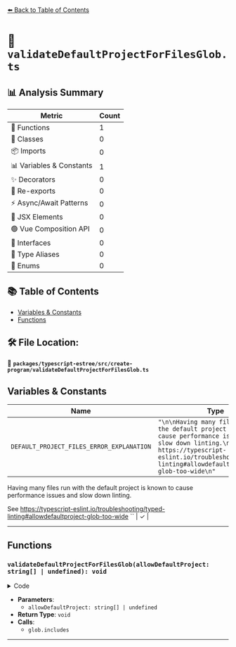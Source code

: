 [⬅️ Back to Table of Contents](../../../../index.md)

# 📄 `validateDefaultProjectForFilesGlob.ts`

## 📊 Analysis Summary

| Metric | Count |
|--------|-------|
| 🔧 Functions | 1 |
| 🧱 Classes | 0 |
| 📦 Imports | 0 |
| 📊 Variables & Constants | 1 |
| ✨ Decorators | 0 |
| 🔄 Re-exports | 0 |
| ⚡ Async/Await Patterns | 0 |
| 💠 JSX Elements | 0 |
| 🟢 Vue Composition API | 0 |
| 📐 Interfaces | 0 |
| 📑 Type Aliases | 0 |
| 🎯 Enums | 0 |

## 📚 Table of Contents

- [Variables & Constants](#variables-constants)
- [Functions](#functions)

## 🛠️ File Location:
📂 **`packages/typescript-estree/src/create-program/validateDefaultProjectForFilesGlob.ts`**

## Variables & Constants

| Name | Type | Kind | Value | Exported |
|------|------|------|-------|----------|
| `DEFAULT_PROJECT_FILES_ERROR_EXPLANATION` | `"\n\nHaving many files run with the default project is known to cause performance issues and slow down linting.\n\nSee https://typescript-eslint.io/troubleshooting/typed-linting#allowdefaultproject-glob-too-wide\n"` | const | ``

Having many files run with the default project is known to cause performance issues and slow down linting.

See https://typescript-eslint.io/troubleshooting/typed-linting#allowdefaultproject-glob-too-wide
`` | ✓ |


---

## Functions

### `validateDefaultProjectForFilesGlob(allowDefaultProject: string[] | undefined): void`

<details><summary>Code</summary>

```ts
export function validateDefaultProjectForFilesGlob(
  allowDefaultProject: string[] | undefined,
): void {
  if (!allowDefaultProject?.length) {
    return;
  }

  for (const glob of allowDefaultProject) {
    if (glob === '*') {
      throw new Error(
        `allowDefaultProject contains the overly wide '*'.${DEFAULT_PROJECT_FILES_ERROR_EXPLANATION}`,
      );
    }
    if (glob.includes('**')) {
      throw new Error(
        `allowDefaultProject glob '${glob}' contains a disallowed '**'.${DEFAULT_PROJECT_FILES_ERROR_EXPLANATION}`,
      );
    }
  }
}
```
</details>

- **Parameters**:
  - `allowDefaultProject: string[] | undefined`
- **Return Type**: `void`
- **Calls**:
  - `glob.includes`

---